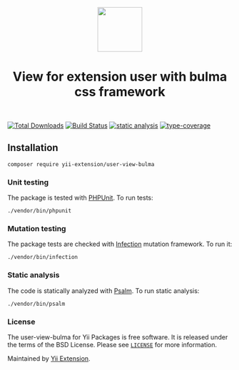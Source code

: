 <p align="center">
    <a href="https://github.com/yii-extension" target="_blank">
        <img src="https://lh3.googleusercontent.com/ehSTPnXqrkk0M3U-UPCjC0fty9K6lgykK2WOUA2nUHp8gIkRjeTN8z8SABlkvcvR-9PIrboxIvPGujPgWebLQeHHgX7yLUoxFSduiZrTog6WoZLiAvqcTR1QTPVRmns2tYjACpp7EQ=w2400" height="100px">
    </a>
    <h1 align="center">View for extension user with bulma css framework</h1>
    <br>
</p>

[![Total Downloads](https://poser.pugx.org/yii-extension/user-view-bulma/downloads.png)](https://packagist.org/packages/yii-extension/user-view-bulma)
[![Build Status](https://github.com/yii-extension/user-view-bulma/workflows/build/badge.svg)](https://github.com/yii-extension/user-view-bulma/actions?query=workflow%3Abuild)
[![static analysis](https://github.com/yii-extension/user-view-bulma/workflows/static%20analysis/badge.svg)](https://github.com/yii-extension/user-view-bulma/actions?query=workflow%3A%22static+analysis%22)
[![type-coverage](https://shepherd.dev/github/yii-extension/user-view-bulma/coverage.svg)](https://shepherd.dev/github/yii-extension/user-view-bulma)


## Installation

```shell
composer require yii-extension/user-view-bulma
```

### Unit testing

The package is tested with [PHPUnit](https://phpunit.de/). To run tests:

```shell
./vendor/bin/phpunit
```

### Mutation testing

The package tests are checked with [Infection](https://infection.github.io/) mutation framework. To run it:

```shell
./vendor/bin/infection
```

### Static analysis

The code is statically analyzed with [Psalm](https://psalm.dev/). To run static analysis:

```shell
./vendor/bin/psalm
```

### License

The user-view-bulma for Yii Packages is free software. It is released under the terms of the BSD License.
Please see [`LICENSE`](./LICENSE.md) for more information.

Maintained by [Yii Extension](https://github.com/yii-extension).
